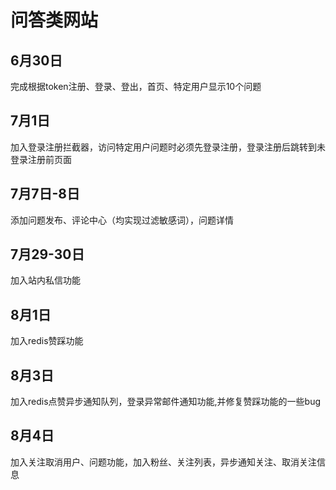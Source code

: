 # 问答类网站
## 6月30日
完成根据token注册、登录、登出，首页、特定用户显示10个问题

## 7月1日
加入登录注册拦截器，访问特定用户问题时必须先登录注册，登录注册后跳转到未登录注册前页面

## 7月7日-8日
添加问题发布、评论中心（均实现过滤敏感词），问题详情

## 7月29-30日
加入站内私信功能

## 8月1日
加入redis赞踩功能

## 8月3日
加入redis点赞异步通知队列，登录异常邮件通知功能,并修复赞踩功能的一些bug

## 8月4日
加入关注取消用户、问题功能，加入粉丝、关注列表，异步通知关注、取消关注信息

